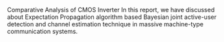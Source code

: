 Comparative Analysis of CMOS Inverter
In this report, we have discussed about Expectation Propagation algorithm based Bayesian joint active-user detection
and channel estimation technique in massive machine-type communication systems.
